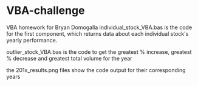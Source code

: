 # VBA-challenge
VBA homework for Bryan Domogalla
individual_stock_VBA.bas is the code for the first component, which returns data about each individual stock's yearly performance.


outlier_stock_VBA.bas is the code  to get the greatest % increase, greatest % decrease and greatest total volume for the year


the 201x_results.png files show the code output for their corresponding years
